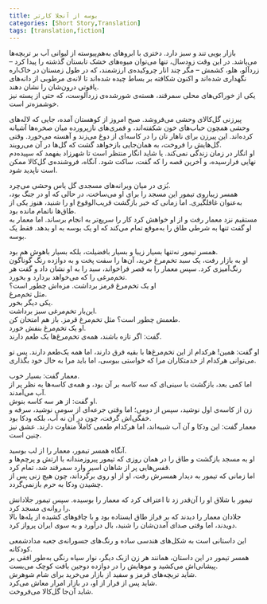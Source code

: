 ```yaml
---
title: بوسه از آنجلا کارتر
categories: [Short Story,Translation]
tags: [translation,fiction]
---
```



<style type="text/css"> 
@font-face { font-family: 'Roya'; src: url('../../roya.ttf'); } 
.px-1 {
    font-family: Roya; direction: rtl;
}

.px-1 p {
    font-size:1.5em;
}
</style> 



بازار بویی تند و سبز دارد. دختری با ابروهای به‌هم‌پیوسته از لیوانی آب بر تربچه‌ها می‌پاشد. در این وقت زودسال، تنها می‌توان میوه‌های خشک تابستان گذشته را پیدا کرد – زردآلو، هلو، کشمش – مگر چند انار چروکیده‌ی ارزشمند، که در طول زمستان در خاک‌اره نگهداری شده‌اند و اکنون شکافته بر بساط چیده شده‌اند تا لانه‌ی مرطوبی از دانه‌های یاقوتی درون‌شان را نشان دهند.  
یکی از خوراکی‌های محلی سمرقند، هسته‌ی شورشده‌ی زردآلوست، که حتی از پسته نیز خوشمزه‌تر است.

پیرزنی گل‌کالای وحشی می‌فروشد. صبح امروز از کوهستان آمده، جایی که لاله‌های وحشی همچون حباب‌های خون شکفته‌اند، و قمری‌های نازپرورده میان صخره‌ها آشیانه کرده‌اند. این پیرزن برای ناهار نان را در کاسه‌ای از دوغ می‌زند و آهسته می‌خورد. وقتی گل‌هایش را فروخت، به همان‌جایی بازخواهد گشت که گل‌ها در آن می‌رویند.  
او انگار در زمان زندگی نمی‌کند. یا شاید انگار منتظر است تا شهرزاد بفهمد که سپیده‌دم نهایی فرارسیده، و آخرین قصه را که گفت، ساکت شود. آنگاه، فروشنده‌ی گل‌کالا ممکن است ناپدید شود.

بُزی در میان ویرانه‌های مسجدی گل یاس وحشی می‌چرد.  
همسر زیباروی تیمور این مسجد را برای او می‌ساخت، در حالی که او در جنگ بود، به‌عنوان غافلگیری. اما زمانی که خبر بازگشت قریب‌الوقوع او را شنید، هنوز یکی از طاق‌ها ناتمام مانده بود.  
مستقیم نزد معمار رفت و از او خواهش کرد کار را سریع‌تر به انجام برساند. اما معمار به او گفت تنها به شرطی طاق را به‌موقع تمام می‌کند که او یک بوسه به او بدهد. فقط یک بوسه.

همسر تیمور نه‌تنها بسیار زیبا و بسیار بافضیلت، بلکه بسیار باهوش هم بود.  
او به بازار رفت، یک سبد تخم‌مرغ خرید، آن‌ها را سفت پخت و به دوازده رنگ گوناگون رنگ‌آمیزی کرد. سپس معمار را به قصر فراخواند، سبد را به او نشان داد و گفت هر تخم‌مرغی را که می‌خواهد بردارد و بخورد.  
او یک تخم‌مرغ قرمز برداشت. مزه‌اش چطور است؟  
مثل تخم‌مرغ.  
یکی دیگر بخور.  
این‌بار تخم‌مرغی سبز برداشت.  
طعمش چطور است؟ مثل تخم‌مرغ قرمز. باز هم امتحان کن.  
او یک تخم‌مرغ بنفش خورد.  
گفت: اگر تازه باشند، همه‌ی تخم‌مرغ‌ها یک طعم دارند.

او گفت: همین! هرکدام از این تخم‌مرغ‌ها با بقیه فرق دارند، اما همه یک‌طعم دارند. پس تو می‌توانی هرکدام از خدمتکاران مرا که خواستی ببوسی، اما باید مرا به حال خود بگذاری.

معمار گفت: بسیار خوب.  
اما کمی بعد، بازگشت با سینی‌ای که سه کاسه بر آن بود، و همه‌ی کاسه‌ها به نظر پر از آب می‌آمدند.  
او گفت: از هر سه کاسه بنوش.  
زن از کاسه‌ی اول نوشید، سپس از دومی؛ اما وقتی جرعه‌ای از سومی نوشید، سرفه و خفگی‌اش گرفت، چون در آن نه آب، بلکه ودکا بود.  
معمار گفت: این ودکا و آن آب شبیه‌اند، اما هرکدام طعمی کاملاً متفاوت دارند. عشق نیز چنین است.

آنگاه همسر تیمور، معمار را از لب بوسید.  
او به مسجد بازگشت و طاق را در همان روزی که تیمور پیروزمندانه با ارتش و پرچم‌ها و قفس‌هایی پر از شاهان اسیر وارد سمرقند شد، تمام کرد.  
اما زمانی که تیمور به دیدار همسرش رفت، او از او روی برگرداند، چون هیچ زنی پس از چشیدن ودکا به حرم بازنمی‌گردد.

تیمور با شلاق او را آن‌قدر زد تا اعتراف کرد که معمار را بوسیده. سپس تیمور جلادانش را روانه‌ی مسجد کرد.  
جلادان معمار را دیدند که بر فراز طاق ایستاده بود و با چاقوهای کشیده از پله‌ها بالا دویدند، اما وقتی صدای آمدن‌شان را شنید، بال درآورد و به سوی ایران پرواز کرد.

این داستانی است به شکل‌های هندسی ساده و رنگ‌های جسورانه‌ی جعبه مدادشمعی کودکانه.  
همسر تیمور در این داستان، همانند هر زن ازبک دیگر، نوار سیاه رنگی به‌طور افقی بر پیشانی‌اش می‌کشید و موهایش را در دوازده دوجین بافت کوچک می‌بست.  
شاید تربچه‌های قرمز و سفید از بازار می‌خرید برای شام شوهرش.  
شاید پس از فرار از او، در بازار امرار معاش می‌کرد.  
شاید آن‌جا گل‌کالا می‌فروخت.
